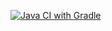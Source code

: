 [![Java CI with Gradle](https://github.com/msuxodolov/Patterns-1/actions/workflows/gradle.yml/badge.svg)](https://github.com/msuxodolov/Patterns-1/actions/workflows/gradle.yml)